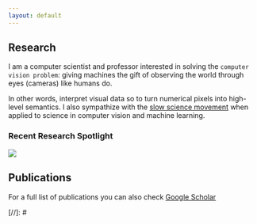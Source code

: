 ```yaml
---
layout: default
---
```


## Research <a name="research"></a>
I am a computer scientist and professor interested in solving the `computer vision problem`: giving machines the gift of observing the world through eyes (cameras) like humans do. 

In other words, interpret visual data so to turn numerical pixels into high-level semantics. I also sympathize with the [slow science movement](http://slow-science.org) when applied to science in computer vision and machine learning.

### Recent Research Spotlight
<a href="projects/structure_via_consensus"><img src="https://iacopomasi.github.io/projects/structure_via_consensus/imgs/teaser.png"></a>

## Publications
For a full list of publications you can also check [Google Scholar](https://scholar.google.com/citations?user=t4zrDEAAAAAJ&hl=en)

[//]: # <script src="https://bibbase.org/show?bib=https://dblp.org/pid/99/8617.bib&jsonp=1"></script>

